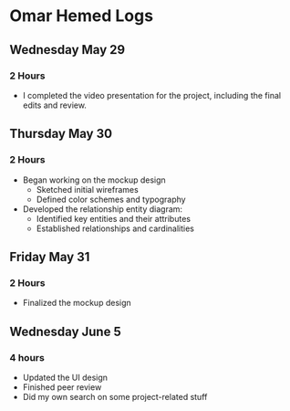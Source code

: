 # Omar Hemed Logs 

## Wednesday May 29 
### 2 Hours 
- I completed the video presentation for the project, including the final edits and review.

## Thursday May 30 
### 2 Hours 
- Began working on the mockup design
    - Sketched initial wireframes
    - Defined color schemes and typography
- Developed the relationship entity diagram:
    - Identified key entities and their attributes
    - Established relationships and cardinalities

## Friday May 31 
### 2 Hours 
- Finalized the mockup design

## Wednesday June 5
### 4 hours 
- Updated the UI design
- Finished peer review
- Did my own search on some project-related stuff 


